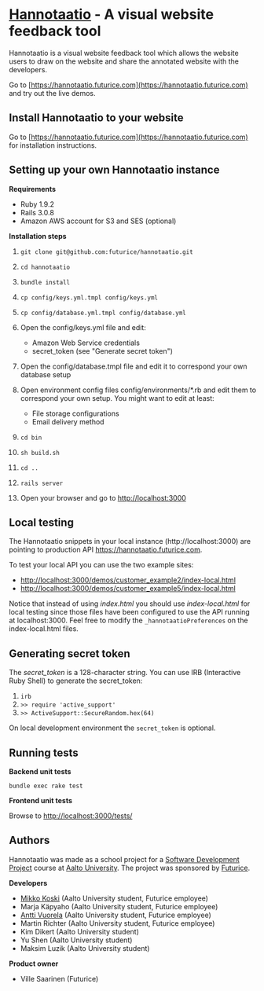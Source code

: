 [Hannotaatio](https://hannotaatio.futurice.com) - A visual website feedback tool
================================================================================

Hannotaatio is a visual website feedback tool which allows the website users to draw on the website and share the annotated website with the developers.

Go to [https://hannotaatio.futurice.com](https://hannotaatio.futurice.com) and try out the live demos.

Install Hannotaatio to your website
-----------------------------------

Go to [https://hannotaatio.futurice.com](https://hannotaatio.futurice.com) for installation instructions.

Setting up your own Hannotaatio instance
----------------------------------------

**Requirements**
* Ruby 1.9.2
* Rails 3.0.8
* Amazon AWS account for S3 and SES (optional)

**Installation steps**

1. `git clone git@github.com:futurice/hannotaatio.git`
2. `cd hannotaatio`

3. `bundle install`

4. `cp config/keys.yml.tmpl config/keys.yml`
5. `cp config/database.yml.tmpl config/database.yml`

6. Open the config/keys.yml file and edit:
   * Amazon Web Service credentials
   * secret_token (see "Generate secret token")

7. Open the config/database.tmpl file and edit it to correspond your own database setup

8. Open environment config files config/environments/*.rb and edit them to correspond your own setup. You might want to edit at least:
   * File storage configurations
   * Email delivery method

9. `cd bin`
10. `sh build.sh`
11. `cd ..`

10. `rails server`

11. Open your browser and go to [http://localhost:3000](http://localhost:3000)

Local testing
-------------

The Hannotaatio snippets in your local instance (http://localhost:3000) are pointing to production API https://hannotaatio.futurice.com.

To test your local API you can use the two example sites:

* [http://localhost:3000/demos/customer_example2/index-local.html](http://localhost:3000/demos/customer_example2/index-local.html)
* [http://localhost:3000/demos/customer_example5/index-local.html](http://localhost:3000/demos/customer_example5/index-local.html)

Notice that instead of using _index.html_ you should use _index-local.html_ for local testing since those files have been configured to use the API running at localhost:3000. Feel free to modify the `_hannotaatioPreferences` on the index-local.html files.

Generating secret token
-----------------------

The _secret_token_ is a 128-character string. You can use IRB (Interactive Ruby Shell) to generate the secret_token:

1. `irb`
2. `>> require 'active_support'`
3. `>> ActiveSupport::SecureRandom.hex(64)` 

On local development environment the `secret_token` is optional.

Running tests
-------------

**Backend unit tests**

`bundle exec rake test`

**Frontend unit tests**

Browse to [http://localhost:3000/tests/](http://localhost:3000/tests/)

Authors
-------

Hannotaatio was made as a school project for a [Software Development Project](http://www.soberit.hut.fi/T-76.4115/) course at [Aalto University](http://www.aalto.fi/). The project was sponsored by [Futurice](http://www.futurice.com). 

**Developers**

*   [Mikko Koski](https://github.com/rap1ds) (Aalto University student, Futurice employee)
*   Marja Käpyaho (Aalto University student, Futurice employee)
*   [Antti Vuorela](https://github.com/vugi) (Aalto University student, Futurice employee)
*   Martin Richter (Aalto University student, Futurice employee)
*   Kim Dikert (Aalto University student)
*   Yu Shen (Aalto University student)
*   Maksim Luzik (Aalto University student)

**Product owner**

*   Ville Saarinen (Futurice)